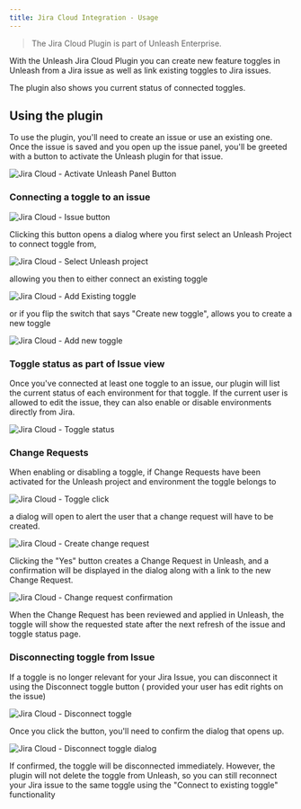 ```yaml
---
title: Jira Cloud Integration - Usage
---
```


> The Jira Cloud Plugin is part of Unleash Enterprise.

With the Unleash Jira Cloud Plugin you can create new feature toggles in Unleash from a Jira issue as well as link
existing toggles to Jira issues.

The plugin also shows you current status of connected toggles.

## Using the plugin

To use the plugin, you'll need to create an issue or use an existing one. Once the issue is saved and you open up the issue panel, you'll be greeted with a button to activate the Unleash plugin for that issue.

![Jira Cloud - Activate Unleash Panel Button](/img/jira_cloud_activate_unleash_panel_button.png)

### Connecting a toggle to an issue

![Jira Cloud - Issue button](/img/jira_cloud_issue_button.png)

Clicking this button opens a dialog where you first select an Unleash Project to connect toggle from,

![Jira Cloud - Select Unleash project](/img/jira_cloud_select_project_expanded.png)

allowing you then to either connect an existing toggle

![Jira Cloud - Add Existing toggle](/img/jira_cloud_add_existing_toggle.png)

or if you flip the switch that says "Create new toggle", allows you to create a new toggle

![Jira Cloud - Add new toggle](/img/jira_cloud_add_new_toggle.png)

### Toggle status as part of Issue view

Once you've connected at least one toggle to an issue, our plugin will list the current status of each environment for
that toggle. If the current user is allowed to edit the issue, they can also enable or disable environments directly
from Jira.

![Jira Cloud - Toggle status](/img/jira_cloud_toggle_status.png)

### Change Requests

When enabling or disabling a toggle, if Change Requests have been activated for the Unleash project and environment the toggle belongs to

![Jira Cloud - Toggle click](/img/jira_cloud_change_request_clicked_toggle.png)

a dialog will open to alert the user that a change request will have to be created.

![Jira Cloud - Create change request](/img/jira_cloud_change_request_dialog.png)

Clicking the "Yes" button creates a 
Change Request in Unleash, and a confirmation will be displayed in the dialog along with a link to the new Change Request.

![Jira Cloud - Change request confirmation](/img/jira_cloud_change_request_confirmation.png)

When the Change Request has been reviewed and applied in Unleash, the toggle will show the requested state after the next refresh 
of the issue and toggle status page.


### Disconnecting toggle from Issue

If a toggle is no longer relevant for your Jira Issue, you can disconnect it using the Disconnect toggle button (
provided your user has edit rights on the issue)

![Jira Cloud - Disconnect toggle](/img/jira_cloud_disconnect_toggle.png)

Once you click the button, you'll need to confirm the dialog that opens up.

![Jira Cloud - Disconnect toggle dialog](/img/jira_cloud_disconnect_toggle_dialog.png)

If confirmed, the toggle will be disconnected immediately. However, the plugin will not delete the toggle from Unleash,
so you can still reconnect your Jira issue to the same toggle using the "Connect to existing toggle" functionality
